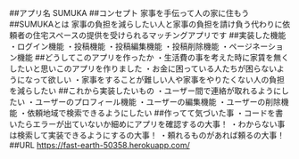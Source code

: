 ##アプリ名
SUMUKA
##コンセプト
家事を手伝って人の家に住もう
##SUMUKAとは
家事の負担を減らしたい人と家事の負担を請け負う代わりに依頼者の住宅スペースの提供を受けられるマッチングアプリです
##実装した機能
・ログイン機能
・投稿機能
・投稿編集機能
・投稿削除機能
・ページネーション機能
##どうしてこのアプリを作ったか
・生活費の事を考えた時に家賃を無くしたいと思いこのアプリを作りました
・お金に困っている人たちが困らないようになって欲しい
・家事をすることが難しい人や家事をやりたくない人の負担を減らしたい
##これから実装したいもの
・ユーザー間で連絡が取れるようにしたい
・ユーザーのプロフィール機能
・ユーザーの編集機能
・ユーザーの削除機能
・依頼地域で検索できるようにしたい
##作ってて気づいた事
・コードを書いたらエラーが出ていないか細めにアプリを確認するの大事！
・わからない事は検索して実装できるようにするの大事！
・頼れるものがあれば頼るの大事！
##URL
https://fast-earth-50358.herokuapp.com/
